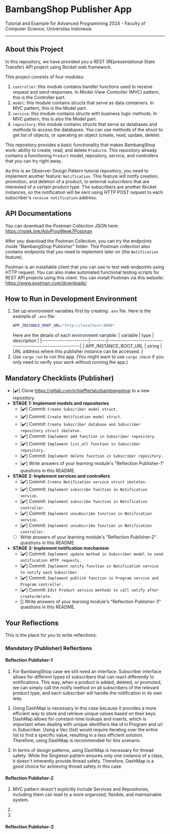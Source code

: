 # BambangShop Publisher App
Tutorial and Example for Advanced Programming 2024 - Faculty of Computer Science, Universitas Indonesia

---

## About this Project
In this repository, we have provided you a REST (REpresentational State Transfer) API project using Rocket web framework.

This project consists of four modules:
1.  `controller`: this module contains handler functions used to receive request and send responses.
    In Model-View-Controller (MVC) pattern, this is the Controller part.
2.  `model`: this module contains structs that serve as data containers.
    In MVC pattern, this is the Model part.
3.  `service`: this module contains structs with business logic methods.
    In MVC pattern, this is also the Model part.
4.  `repository`: this module contains structs that serve as databases and methods to access the databases.
    You can use methods of the struct to get list of objects, or operating an object (create, read, update, delete).

This repository provides a basic functionality that makes BambangShop work: ability to create, read, and delete `Product`s.
This repository already contains a functioning `Product` model, repository, service, and controllers that you can try right away.

As this is an Observer Design Pattern tutorial repository, you need to implement another feature: `Notification`.
This feature will notify creation, promotion, and deletion of a product, to external subscribers that are interested of a certain product type.
The subscribers are another Rocket instances, so the notification will be sent using HTTP POST request to each subscriber's `receive notification` address.

## API Documentations

You can download the Postman Collection JSON here: https://ristek.link/AdvProgWeek7Postman

After you download the Postman Collection, you can try the endpoints inside "BambangShop Publisher" folder.
This Postman collection also contains endpoints that you need to implement later on (the `Notification` feature).

Postman is an installable client that you can use to test web endpoints using HTTP request.
You can also make automated functional testing scripts for REST API projects using this client.
You can install Postman via this website: https://www.postman.com/downloads/

## How to Run in Development Environment
1.  Set up environment variables first by creating `.env` file.
    Here is the example of `.env` file:
    ```bash
    APP_INSTANCE_ROOT_URL="http://localhost:8000"
    ```
    Here are the details of each environment variable:
    | variable              | type   | description                                                |
    |-----------------------|--------|------------------------------------------------------------|
    | APP_INSTANCE_ROOT_URL | string | URL address where this publisher instance can be accessed. |
2.  Use `cargo run` to run this app.
    (You might want to use `cargo check` if you only need to verify your work without running the app.)

## Mandatory Checklists (Publisher)
-   [✔️] Clone https://gitlab.com/ichlaffterlalu/bambangshop to a new repository.
-   **STAGE 1: Implement models and repositories**
    -   [✔️] Commit: `Create Subscriber model struct.`
    -   [✔️] Commit: `Create Notification model struct.`
    -   [✔️] Commit: `Create Subscriber database and Subscriber repository struct skeleton.`
    -   [✔️] Commit: `Implement add function in Subscriber repository.`
    -   [✔️] Commit: `Implement list_all function in Subscriber repository.`
    -   [✔️] Commit: `Implement delete function in Subscriber repository.`
    -   [✔️] Write answers of your learning module's "Reflection Publisher-1" questions in this README.
-   **STAGE 2: Implement services and controllers**
    -   [✔️] Commit: `Create Notification service struct skeleton.`
    -   [✔️] Commit: `Implement subscribe function in Notification service.`
    -   [✔️] Commit: `Implement subscribe function in Notification controller.`
    -   [✔️] Commit: `Implement unsubscribe function in Notification service.`
    -   [✔️] Commit: `Implement unsubscribe function in Notification controller.`
    -   [ ] Write answers of your learning module's "Reflection Publisher-2" questions in this README.
-   **STAGE 3: Implement notification mechanism**
    -   [✔️] Commit: `Implement update method in Subscriber model to send notification HTTP requests.`
    -   [✔️] Commit: `Implement notify function in Notification service to notify each Subscriber.`
    -   [✔️] Commit: `Implement publish function in Program service and Program controller.`
    -   [✔️] Commit: `Edit Product service methods to call notify after create/delete.`
    -   [] Write answers of your learning module's "Reflection Publisher-3" questions in this README.

## Your Reflections
This is the place for you to write reflections:

### Mandatory (Publisher) Reflections

#### Reflection Publisher-1
1. For BambangShop case we still need an interface. Subscriber interface allows for different types of subscribers that can react differently to notifications. This way, when a product is added, deleted, or promoted, we can simply call the notify method on all subscribers of the relevant product type, and each subscriber will handle the notification in its own way.

2. Using DashMap is necessary in this case because it provides a more efficient way to store and retrieve unique values based on their keys. DashMap allows for constant-time lookups and inserts, which is important when dealing with unique identifiers like id in Program and url in Subscriber. Using a Vec (list) would require iterating over the entire list to find a specific value, resulting in a less efficient solution. Therefore, using DashMap is recommended for this scenario.

3. In terms of design patterns, using DashMap is necessary for thread safety. While the Singleton pattern ensures only one instance of a class, it doesn't inherently provide thread safety. Therefore, DashMap is a good choice for achieving thread safety in this case.

#### Reflection Publisher-2
1. MVC pattern doesn't explicitly include Services and Repositories, including them can lead to a more organized, flexible, and maintainable system.

2. 

3. 

#### Reflection Publisher-3
